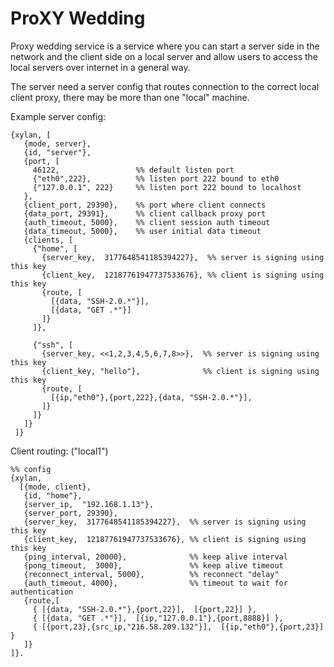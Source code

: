 ProXY Wedding
=============

Proxy wedding service is a service where you can
start a server side in the network and the client
side on a local server and allow users to access
the local servers over internet in a general way.

The server need a server config that routes connection
to the correct local client proxy, there may be more than
one "local" machine.

Example server config:

    {xylan, [
       {mode, server},
       {id, "server"},
       {port, [
         46122,                 %% default listen port 
         {"eth0",222},          %% listen port 222 bound to eth0
         {"127.0.0.1", 222}     %% listen port 222 bound to localhost
       },
       {client_port, 29390},    %% port where client connects
       {data_port, 29391},      %% client callback proxy port
       {auth_timeout, 5000},    %% client session auth timeout
       {data_timeout, 5000},    %% user initial data timeout
       {clients, [
         {"home", [
           {server_key,  3177648541185394227},  %% server is signing using this key
           {client_key,  12187761947737533676}, %% client is signing using this key
           {route, [
    	     [{data, "SSH-2.0.*"}],
             [{data, "GET .*"}]
           ]}
         ]},

         {"ssh", [
           {server_key, <<1,2,3,4,5,6,7,8>>},  %% server is signing using this key
           {client_key, "hello"},              %% client is signing using this key
           {route, [
    	     [{ip,"eth0"},{port,222},{data, "SSH-2.0.*"}],
           ]}
         ]}
       ]}
     ]}

Client routing:  ("local1")

    %% config
    {xylan,
      [{mode, client},
       {id, "home"},
       {server_ip,  "192.168.1.13"},
       {server_port, 29390},
       {server_key,  3177648541185394227},  %% server is signing using this key
       {client_key,  12187761947737533676}, %% client is signing using this key
       {ping_interval, 20000},              %% keep alive interval
       {pong_timeout,  3000},               %% keep alive timeout
       {reconnect_interval, 5000},          %% reconnect "delay"
       {auth_timeout, 4000},                %% timeout to wait for authentication
       {route,[
         { [{data, "SSH-2.0.*"},{port,22}],  [{port,22}] },
         { [{data, "GET .*"}],  [{ip,"127.0.0.1"},{port,8888}] },
         { [{port,23},{src_ip,"216.58.209.132"}],  [{ip,"eth0"},{port,23}] }
       ]}
    ]}.
